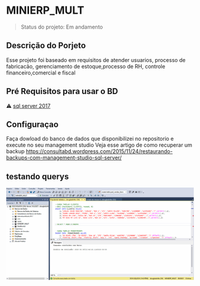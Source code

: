 # MINIERP_MULT
>Status do projeto: Em andamento

## Descrição do Porjeto
Esse projeto foi baseado em requisitos de atender usuarios, processo de fabricacão, gerenciamento de estoque,processo de RH, controle financeiro,comercial e fiscal 

## Pré Requisitos para usar o BD
   
  :warning: [sql server 2017]( https://www.microsoft.com/pt-br/sql-server/sql-server-downloads )

  
## Configuraçao
Faça dowload do banco de dados que disponibilizei no repositorio  e execute no seu management studio 
Veja esse artigo de como recuperar um backup https://consultabd.wordpress.com/2015/11/24/restaurando-backups-com-management-studio-sql-server/


## testando querys

![Testando querys](https://github.com/Dnbritto/MINIERP_MULT/blob/master/gifs/git%20teste.gif)
